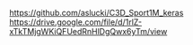 https://github.com/aslucki/C3D_Sport1M_keras
https://drive.google.com/file/d/1rlZ-xTkTMjgWKiQFUedRnHlDgQwx6yTm/view
